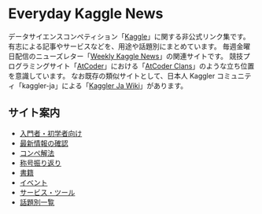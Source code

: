 # Everyday Kaggle News

データサイエンスコンペティション「[Kaggle](https://www.kaggle.com/)」に関する非公式リンク集です。
有志による記事やサービスなどを、用途や話題別にまとめています。
毎週金曜日配信のニューズレター「[Weekly Kaggle News](https://weeklykagglenews.substack.com/)」の関連サイトです。
競技プログラミングサイト「[AtCoder](https://atcoder.jp/)」における「[AtCoder Clans](https://kato-hiro.github.io/AtCoderClans/)」のような立ち位置を意識しています。
なお既存の類似サイトとして、日本人 Kaggler コミュニティ「kaggler-ja」による「[Kaggler Ja Wiki](https://kaggler-ja.wiki/)」があります。

## サイト案内

- [入門者・初学者向け](./docs/beginners.md)
- [最新情報の確認](./docs/recent.md)
- [コンペ解法](./docs/solutions.md)
- [称号振り返り](./docs/milestones.md)
- [書籍](./docs/books.md)
- [イベント](./docs/events.md)
- [サービス・ツール](./docs/service.md)
- [話題別一覧](./docs/materials.md)
